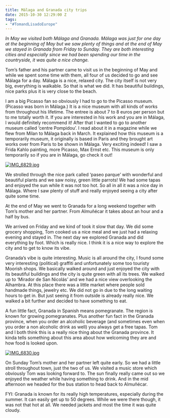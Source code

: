 ```yaml
---
title: Málaga and Granada city trips
date: 2015-10-30 12:29:00 Z
tags:
- "#TomandLisadoEurope"
---
```


*In May we visited both Málaga and Granada. Málaga was just for one day at the beginning of May but we saw plenty of things and at the end of May we stayed in Granada from Friday to Sunday. They are both interesting cities and especially since we had been spending our time in the countryside, it was quite a nice change.*

Tom’s father and his partner came to visit us in the beginning of May and while we spent some time with them, all four of us decided to go and see Málaga for a day. Málaga is a nice, relaxed city. The city itself is not very big, everything is walkable. So that is what we did. It has beautiful buildings, nice parks plus it is very close to the beach.

I am a big Picasso fan so obviously I had to go to the Picasso museum. (Picasso was born in Málaga.) It is a nice museum with all kinds of works from throughout his lifetime. The entree is about 7 to 8 euros per person but to me totally worth it. If you are interested in his work and you are in Málaga, I would definitely recommend it!  After that I wanted to go to another museum called ‘centre Pompidou’. I read about it in a magazine while we flew from Milan to Málaga back in March. It explained how this museum is a temporarily museum, it originally is based in Paris and they brought art works over from Paris to be shown in Málaga. Very exciting indeed! I saw a Frida Kahlo painting, more Picasso, Max Ernst etc. This museum is only temporarily so if you are in Málaga, go check it out!

[![IMG_6829.jpg](https://s3.postimg.org/jcsyyaneb/IMG_6829.jpg)](https://postimg.org/image/tzms3pvjj/)

We strolled through the nice park called ‘paseo parque’ with wonderful and beautiful plants and we saw noisy, green little parrots! We had some tapas and enjoyed the sun while it was not too hot. So all in all it was a nice day in Málaga. Where I saw plenty of stuff and really enjoyed seeing a city after quite some time.

At the end of May we went to Granada for a long weekend together with Tom’s mother and her partner. From Almuñécar it takes about an hour and a half by bus.

We arrived on Friday and we kind of took it slow that day. We did some grocery shopping, Tom cooked us a nice meal and we just had a relaxing evening and stayed in. The next day we explored Granada and did everything by foot. Which is really nice. I think it is a nice way to explore the city and to get to know its vibe.

Granada’s vibe is quite interesting. Music is all around the city, I found some very interesting  (political) graffiti and unfortunately some too touristy Moorish shops. We basically walked around and just enjoyed the city with its beautiful buildings and the city is quite green with all its trees. We walked up to ‘Mirador de San Nicolás’ and we had a nice view overlooking the Alhambra. At this place there was a little market where people sold handmade things, jewelry etc. We did not go in due to the long waiting hours to get in. But just seeing it from outside is already really nice. We walked a bit further and decided to have something to eat.

A fun little fact, Granada in Spanish means pomegranate. The region is known for growing pomegranates. Plus another fun fact in the Granada province, when you order an alcoholic beverage (and sometimes even when you order a non alcoholic drink as well) you always get a free tapas. Tom and I both think this is a really nice thing about the Granada province. It kinda tells something about this area about how welcoming they are and how food is looked upon.

[![IMG_6830.jpg](https://s3.postimg.org/tb9w1d31v/IMG_6830.jpg)](https://postimg.org/image/4urq6w2b3/)

On Sunday Tom’s mother and her partner left quite early. So we had a little stroll throughout town, just the two of us. We visited a music store which obviously Tom was looking forward to. The sun finally really came out so we enjoyed the weather while having something to drink. And in the mid afternoon we headed for the bus station to head back to Almuñécar.

FYI: Granada is known for its really high temperatures, especially during the summer. It can easily get up to 50 degrees. While we were there though, it was not that hot at all. We needed jackets and most the time it was quite cloudy.